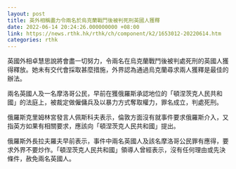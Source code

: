 ```yaml
---
layout: post
title: 英外相稱盡力令兩名於烏克蘭戰鬥後被判死刑英國人獲釋
date: 2022-06-14 20:24:26.000000000 +08:00
link: https://news.rthk.hk/rthk/ch/component/k2/1653012-20220614.htm
categories: rthk
---
```


英國外相卓慧思說將會盡一切努力，令兩名在烏克蘭戰鬥後被判處死刑的英國人獲得釋放。她未有交代會採取甚麼措施，外界認為通過烏克蘭尋求兩人獲釋是最佳的辦法。

兩名英國人及一名摩洛哥公民，早前在獲俄羅斯承認地位的「頓涅茨克人民共和國」的法庭上，被裁定做僱傭兵及以暴力方式奪取權力，罪名成立，判處死刑。

俄羅斯克里姆林宮發言人佩斯科夫表示，倫敦方面沒有就事件要求俄羅斯介入，又指英方如果有相關要求，應該向「頓涅茨克人民共和國」提出。

俄羅斯外長拉夫羅夫早前表示，事件中兩名英國人及該名摩洛哥公民罪有應得，要求外界不要炒作。「頓涅茨克人民共和國」領導人曾經表示，沒有任何理由或先決條件，赦免兩名英國人。
